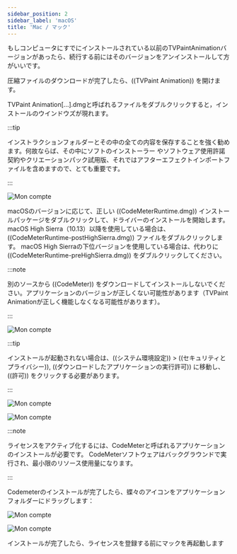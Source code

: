 ```yaml
---
sidebar_position: 2
sidebar_label: 'macOS'
title: 'Mac / マック'
---
```


もしコンピュータにすでにインストールされている以前のTVPaintAnimationバージョンがあったら、続行する前にはそのバージョンをアンインストールして方がいいです。

圧縮ファイルのダウンロードが完了したら、((TVPaint Animation)) を開けます。

TVPaint Animation[...].dmgと呼ばれるファイルをダブルクリックすると，インストールのウインドウズが現れます。

:::tip

インストラクションフォルダーとその中の全ての内容を保存することを強く勧めます。何故ならば、その中にソフトのインストーラー やソフトウェア使用許諾契約やクリエーションパック試用版、それではアフターエフェクトインポートファイルを含めますので、とても重要です。

:::

![Mon compte](/img/ja/download-install/install/macos/install-window-driver.png)

macOSのバージョンに応じて、正しい ((CodeMeterRuntime.dmg)) インストールパッケージをダブルクリックして、ドライバーのインストールを開始します。 macOS High Sierra（10.13）以降を使用している場合は、((CodeMeterRuntime-postHighSierra.dmg)) ファイルをダブルクリックします。 macOS High Sierraの下位バージョンを使用している場合は、代わりに ((CodeMeterRuntime-preHighSierra.dmg)) をダブルクリックしてください。

:::note

別のソースから ((CodeMeter)) をダウンロードしてインストールしないでください。アプリケーションのバージョンが正しくない可能性があります（TVPaint Animationが正しく機能しなくなる可能性があります）。

:::

![Mon compte](/img/ja/download-install/install/macos/driver-install.png)

:::tip

インストールが起動されない場合は、((システム環境設定)) > ((セキュリティとプライバシー)), ((ダウンロードしたアプリケーションの実行許可)) に移動し、((許可)) をクリックする必要があります。

:::

![Mon compte](/img/ja/download-install/install/macos/driver-agree.png)

![Mon compte](/img/ja/download-install/install/macos/driver-install-type.png)

:::note

ライセンスをアクティブ化するには、CodeMeterと呼ばれるアプリケーションのインストールが必要です。 CodeMeterソフトウェアはバックグラウンドで実行され、最小限のリソース使用量になります。

:::

Codemeterのインストールが完了したら、蝶々のアイコンをアプリケーションフォルダーにドラッグします：

![Mon compte](/img/ja/download-install/install/macos/install-window-drag.png)

![Mon compte](/img/ja/download-install/install/macos/applications.png)

インストールが完了したら、ライセンスを登録する前にマックを再起動します